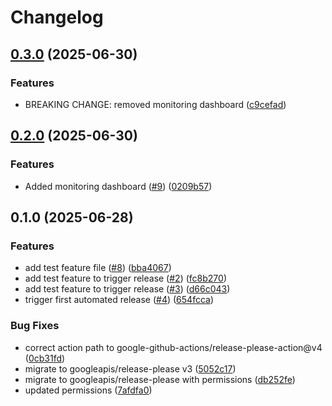 # Changelog

## [0.3.0](https://github.com/g-arpit/python-test-repo/compare/v0.2.0...v0.3.0) (2025-06-30)


### Features

* BREAKING CHANGE: removed monitoring dashboard ([c9cefad](https://github.com/g-arpit/python-test-repo/commit/c9cefad49e1754ce44e847a5183f2912ac8ed9ea))

## [0.2.0](https://github.com/g-arpit/python-test-repo/compare/v0.1.0...v0.2.0) (2025-06-30)


### Features

* Added monitoring dashboard ([#9](https://github.com/g-arpit/python-test-repo/issues/9)) ([0209b57](https://github.com/g-arpit/python-test-repo/commit/0209b576af459defa45d28b7b2920376ab2745b9))

## 0.1.0 (2025-06-28)


### Features

* add test feature file ([#8](https://github.com/g-arpit/python-test-repo/issues/8)) ([bba4067](https://github.com/g-arpit/python-test-repo/commit/bba406776390b28fa9e8be10e2f642c75515d69e))
* add test feature to trigger release ([#2](https://github.com/g-arpit/python-test-repo/issues/2)) ([fc8b270](https://github.com/g-arpit/python-test-repo/commit/fc8b27086eb9066386a363b05545733721330b33))
* add test feature to trigger release ([#3](https://github.com/g-arpit/python-test-repo/issues/3)) ([d66c043](https://github.com/g-arpit/python-test-repo/commit/d66c0432bbda78bc2195eceb0f6f53dbcc194bd0))
* trigger first automated release ([#4](https://github.com/g-arpit/python-test-repo/issues/4)) ([654fcca](https://github.com/g-arpit/python-test-repo/commit/654fccaff017bf3194ce4f5cd83677a80037b688))


### Bug Fixes

* correct action path to google-github-actions/release-please-action@v4 ([0cb31fd](https://github.com/g-arpit/python-test-repo/commit/0cb31fd613e59b2fbf5213763dd349cf352b9de6))
* migrate to googleapis/release-please v3 ([5052c17](https://github.com/g-arpit/python-test-repo/commit/5052c17aea95633c6ed046d873248be8dfad2e09))
* migrate to googleapis/release-please with permissions ([db252fe](https://github.com/g-arpit/python-test-repo/commit/db252fe2871cc6d36c86b85324f76668c23b77ab))
* updated permissions ([7afdfa0](https://github.com/g-arpit/python-test-repo/commit/7afdfa066011c5ab658633b1053cc17b5af75d71))
